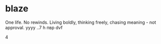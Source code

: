 # blaze

One life. No rewinds. Living boldly, thinking freely, chasing meaning - not approval.
yyyy
..7 h 
пвр dvf 






4

